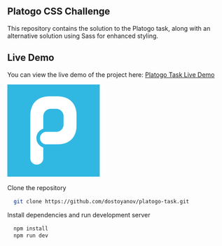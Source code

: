 ## Platogo CSS Challenge 

This repository contains the solution to the Platogo task, along with an alternative solution using Sass for enhanced styling.

## Live Demo

You can view the live demo of the project here: [Platogo Task Live Demo](https://dostoyanov.github.io/platogo-task/)

![Alt text](platogo-web-icon.webp)

Clone the repository

```bash
  git clone https://github.com/dostoyanov/platogo-task.git
```

Install dependencies and run development server

```bash
  npm install
  npm run dev
```